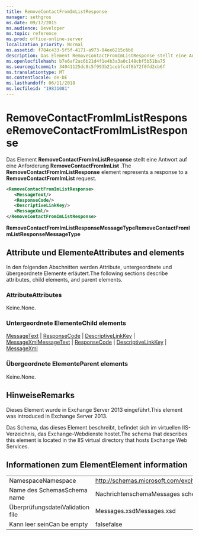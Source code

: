 ```yaml
---
title: RemoveContactFromImListResponse
manager: sethgros
ms.date: 09/17/2015
ms.audience: Developer
ms.topic: reference
ms.prod: office-online-server
localization_priority: Normal
ms.assetid: f784c433-5f5f-4171-a973-04ee6215c6b8
description: Das Element RemoveContactFromImListResponse stellt eine Antwort auf eine Anforderung RemoveContactFromImList.
ms.openlocfilehash: b7e6af2ac6b21d4f1e4b3a3a0c148cbf5b51ba75
ms.sourcegitcommit: 34041125dc8c5f993b21cebfc4f8b72f0fd2cb6f
ms.translationtype: MT
ms.contentlocale: de-DE
ms.lasthandoff: 06/11/2018
ms.locfileid: "19831081"
---
```

# <a name="removecontactfromimlistresponse"></a><span data-ttu-id="05dcc-103">RemoveContactFromImListResponse</span><span class="sxs-lookup"><span data-stu-id="05dcc-103">RemoveContactFromImListResponse</span></span>

<span data-ttu-id="05dcc-104">Das Element **RemoveContactFromImListResponse** stellt eine Antwort auf eine Anforderung **RemoveContactFromImList** .</span><span class="sxs-lookup"><span data-stu-id="05dcc-104">The **RemoveContactFromImListResponse** element represents a response to a **RemoveContactFromImList** request.</span></span> 
  
```XML
<RemoveContactFromImListResponse>
   <MessageText/>
   <ResponseCode/>
   <DescriptiveLinkKey/>
   <MessageXml/>
</RemoveContactFromImListResponse>
```

 <span data-ttu-id="05dcc-105">**RemoveContactFromImListResponseMessageType**</span><span class="sxs-lookup"><span data-stu-id="05dcc-105">**RemoveContactFromImListResponseMessageType**</span></span>
## <a name="attributes-and-elements"></a><span data-ttu-id="05dcc-106">Attribute und Elemente</span><span class="sxs-lookup"><span data-stu-id="05dcc-106">Attributes and elements</span></span>

<span data-ttu-id="05dcc-107">In den folgenden Abschnitten werden Attribute, untergeordnete und übergeordnete Elemente erläutert.</span><span class="sxs-lookup"><span data-stu-id="05dcc-107">The following sections describe attributes, child elements, and parent elements.</span></span>
  
### <a name="attributes"></a><span data-ttu-id="05dcc-108">Attribute</span><span class="sxs-lookup"><span data-stu-id="05dcc-108">Attributes</span></span>

<span data-ttu-id="05dcc-109">Keine.</span><span class="sxs-lookup"><span data-stu-id="05dcc-109">None.</span></span>
  
### <a name="child-elements"></a><span data-ttu-id="05dcc-110">Untergeordnete Elemente</span><span class="sxs-lookup"><span data-stu-id="05dcc-110">Child elements</span></span>

<span data-ttu-id="05dcc-111">[MessageText](messagetext.md) | [ResponseCode](responsecode.md) | [DescriptiveLinkKey](descriptivelinkkey.md) | [MessageXml](messagexml.md)</span><span class="sxs-lookup"><span data-stu-id="05dcc-111">[MessageText](messagetext.md) | [ResponseCode](responsecode.md) | [DescriptiveLinkKey](descriptivelinkkey.md) | [MessageXml](messagexml.md)</span></span>
  
### <a name="parent-elements"></a><span data-ttu-id="05dcc-112">Übergeordnete Elemente</span><span class="sxs-lookup"><span data-stu-id="05dcc-112">Parent elements</span></span>

<span data-ttu-id="05dcc-113">Keine.</span><span class="sxs-lookup"><span data-stu-id="05dcc-113">None.</span></span>
  
## <a name="remarks"></a><span data-ttu-id="05dcc-114">Hinweise</span><span class="sxs-lookup"><span data-stu-id="05dcc-114">Remarks</span></span>

<span data-ttu-id="05dcc-115">Dieses Element wurde in Exchange Server 2013 eingeführt.</span><span class="sxs-lookup"><span data-stu-id="05dcc-115">This element was introduced in Exchange Server 2013.</span></span>
  
<span data-ttu-id="05dcc-116">Das Schema, das dieses Element beschreibt, befindet sich im virtuellen IIS-Verzeichnis, das Exchange-Webdienste hostet.</span><span class="sxs-lookup"><span data-stu-id="05dcc-116">The schema that describes this element is located in the IIS virtual directory that hosts Exchange Web Services.</span></span>
  
## <a name="element-information"></a><span data-ttu-id="05dcc-117">Informationen zum Element</span><span class="sxs-lookup"><span data-stu-id="05dcc-117">Element information</span></span>

|||
|:-----|:-----|
|<span data-ttu-id="05dcc-118">Namespace</span><span class="sxs-lookup"><span data-stu-id="05dcc-118">Namespace</span></span>  <br/> |http://schemas.microsoft.com/exchange/services/2006/messages  <br/> |
|<span data-ttu-id="05dcc-119">Name des Schemas</span><span class="sxs-lookup"><span data-stu-id="05dcc-119">Schema name</span></span>  <br/> |<span data-ttu-id="05dcc-120">Nachrichtenschema</span><span class="sxs-lookup"><span data-stu-id="05dcc-120">Messages schema</span></span>  <br/> |
|<span data-ttu-id="05dcc-121">Überprüfungsdatei</span><span class="sxs-lookup"><span data-stu-id="05dcc-121">Validation file</span></span>  <br/> |<span data-ttu-id="05dcc-122">Messages.xsd</span><span class="sxs-lookup"><span data-stu-id="05dcc-122">Messages.xsd</span></span>  <br/> |
|<span data-ttu-id="05dcc-123">Kann leer sein</span><span class="sxs-lookup"><span data-stu-id="05dcc-123">Can be empty</span></span>  <br/> |<span data-ttu-id="05dcc-124">false</span><span class="sxs-lookup"><span data-stu-id="05dcc-124">false</span></span>  <br/> |
   

